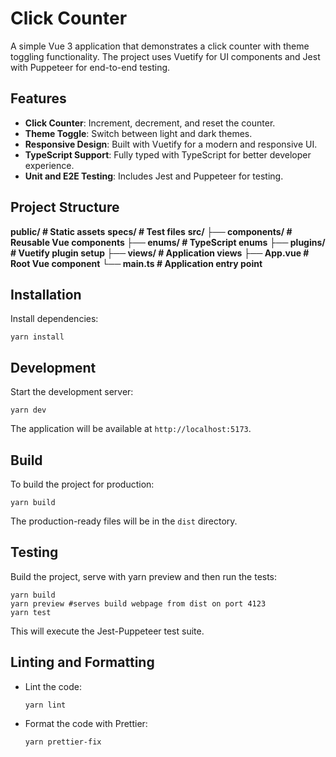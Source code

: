 # Click Counter

A simple Vue 3 application that demonstrates a click counter with theme toggling functionality. The project uses Vuetify for UI components and Jest with Puppeteer for end-to-end testing.

## Features

* **Click Counter**: Increment, decrement, and reset the counter.
* **Theme Toggle**: Switch between light and dark themes.
* **Responsive Design**: Built with Vuetify for a modern and responsive UI.
* **TypeScript Support**: Fully typed with TypeScript for better developer experience.
* **Unit and E2E Testing**: Includes Jest and Puppeteer for testing.

## Project Structure

**public/ 	# Static assets**
**specs/	# Test files**
**src/
├── components/ 			# Reusable Vue components
├── enums/ 				# TypeScript enums
├── plugins/ 				# Vuetify plugin setup
├── views/ 				# Application views
├── App.vue				# Root Vue component
└── main.ts				# Application entry point**

## Installation

Install dependencies:

```
yarn install
```

## Development

Start the development server:

```
yarn dev
```

The application will be available at `http://localhost:5173`.

## Build

To build the project for production:

```
yarn build
```

The production-ready files will be in the `dist` directory.

## Testing

Build the project, serve with yarn preview and then run the tests:

```
yarn build
yarn preview #serves build webpage from dist on port 4123
yarn test
```

This will execute the Jest-Puppeteer test suite.

## Linting and Formatting

* Lint the code:
  ```
  yarn lint
  ```
* Format the code with Prettier:
  ```
  yarn prettier-fix
  ```
